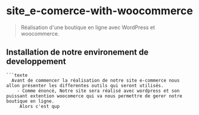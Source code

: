 # site_e-comerce-with-woocommerce
>Réalisation d'une boutique en ligne avec WordPress et woocommerce.
  ## Installation de notre environement de developpement
    ```texte
      Avant de commencer la réalisation de notre site e-commerce nous allon présenter les differentes outils qui seront utilisés.
        - Comme énoncé, Notre site sera réalisé avec wordpress et son puissant extention woocomerce qui va nous permettre de gerer notre boutique en ligne.
         Alors c'est qup  
